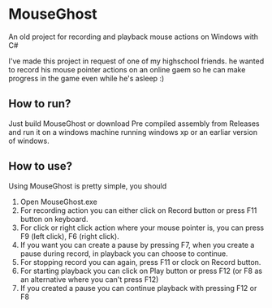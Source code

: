 # MouseGhost
An old project for recording and playback mouse actions on Windows with C#

I've made this project in request of one of my highschool friends. he wanted to record his mouse pointer actions on an online gaem so he can make progress in the game even while he's asleep :)

## How to run?
Just build MouseGhost or download Pre compiled assembly from Releases and run it on a windows machine running windows xp or an earliar version of windows.

## How to use?
Using MouseGhost is pretty simple, you should
  1. Open MouseGhost.exe
  2. For recording action you can either click on Record button or press F11 button on keyboard.
  3. For click or right click action where your mouse pointer is, you can press F9 (left click), F6 (right click).
  4. If you want you can create a pause by pressing F7, when you create a pause during record, in playback you can choose to continue.
  5. For stopping record you can again, press F11 or clock on Record button.
  6. For starting playback you can click on Play button or press F12 (or F8 as an alternative where you can't press F12)
  7. If you created a pause you can continue playback with pressing F12 or F8
